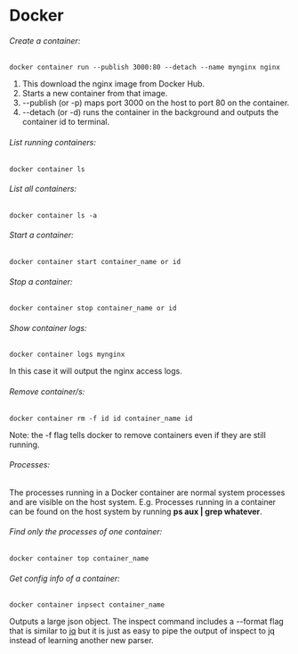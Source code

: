 # Docker

###### Create a container:
```
docker container run --publish 3000:80 --detach --name mynginx nginx
```
1. This download the nginx image from Docker Hub. 
2. Starts a new container from that image.
3. --publish (or -p) maps port 3000 on the host to port 80 on the container.
4. --detach (or -d) runs the container in the background and outputs the container id to terminal.

###### List running containers:
```
docker container ls
```

###### List all containers:
```
docker container ls -a
```

###### Start a container:
```
docker container start container_name or id
```

###### Stop a container:
```
docker container stop container_name or id
```

###### Show container logs:
```
docker container logs mynginx
```
In this case it will output the nginx access logs.

###### Remove container/s:
```
docker container rm -f id id container_name id
```
Note: the -f flag tells docker to remove containers even if they are still running.

###### Processes:
The processes running in a Docker container are normal system processes and are visible on the host system.
E.g. Processes running in a container can be found on the host system by running **ps aux | grep whatever**.

###### Find only the processes of one container:
```
docker container top container_name
```

###### Get config info of a container:
```
docker container inpsect container_name
```
Outputs a large json object. The inspect command includes a --format flag that is similar to [jq](https://stedolan.github.io/jq/) but it is just as easy to pipe the output of inspect to jq instead of learning another new parser.









